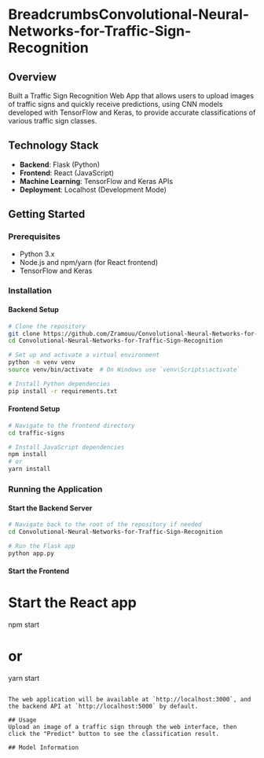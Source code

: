 # BreadcrumbsConvolutional-Neural-Networks-for-Traffic-Sign-Recognition

## Overview
Built a Traffic Sign Recognition Web App that allows users to upload images of traffic signs and quickly receive predictions, using CNN models developed with TensorFlow and Keras, to provide accurate classifications of various traffic sign classes.

## Technology Stack
- **Backend**: Flask (Python)
- **Frontend**: React (JavaScript)
- **Machine Learning**: TensorFlow and Keras APIs
- **Deployment**: Localhost (Development Mode)

## Getting Started

### Prerequisites
- Python 3.x
- Node.js and npm/yarn (for React frontend)
- TensorFlow and Keras

### Installation

#### Backend Setup
```bash
# Clone the repository
git clone https://github.com/Zramouu/Convolutional-Neural-Networks-for-Traffic-Sign-Recognition
cd Convolutional-Neural-Networks-for-Traffic-Sign-Recognition

# Set up and activate a virtual environment
python -m venv venv
source venv/bin/activate  # On Windows use `venv\Scripts\activate`

# Install Python dependencies
pip install -r requirements.txt
```

#### Frontend Setup
```bash
# Navigate to the frontend directory
cd traffic-signs

# Install JavaScript dependencies
npm install
# or
yarn install
```

### Running the Application

#### Start the Backend Server
```bash
# Navigate back to the root of the repository if needed
cd Convolutional-Neural-Networks-for-Traffic-Sign-Recognition

# Run the Flask app
python app.py
```

#### Start the Frontend

# Start the React app
npm start
# or
yarn start
```

The web application will be available at `http://localhost:3000`, and the backend API at `http://localhost:5000` by default.

## Usage
Upload an image of a traffic sign through the web interface, then click the "Predict" button to see the classification result.

## Model Information


